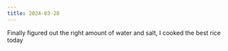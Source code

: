 ```yaml
---
title: 2024-03-28
---
```


Finally figured out the right amount of water and salt, I cooked the best rice today

